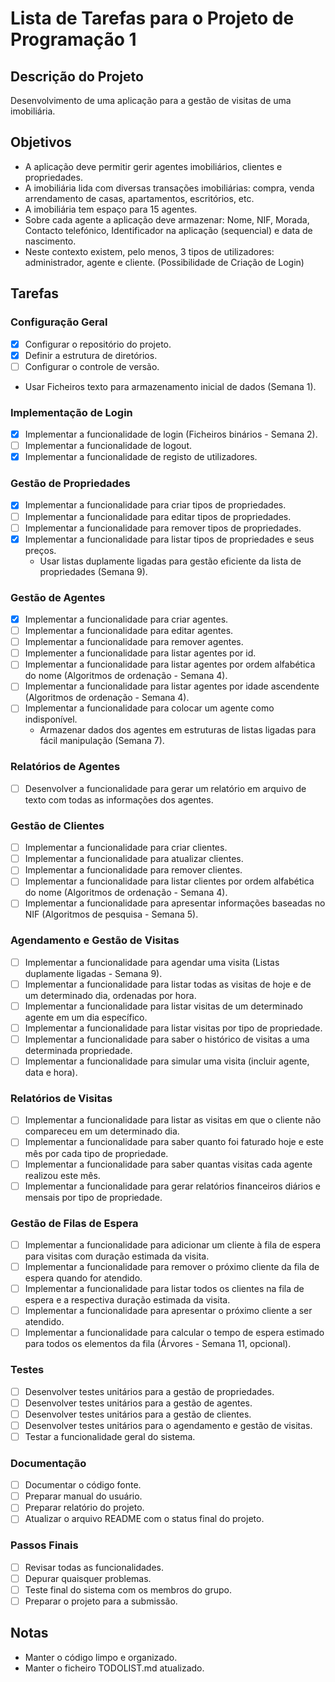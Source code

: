 # Lista de Tarefas para o Projeto de Programação 1

## Descrição do Projeto

Desenvolvimento de uma aplicação para a gestão de visitas de uma imobiliária.

## Objetivos

- A aplicação deve permitir gerir agentes imobiliários, clientes e propriedades.
- A imobiliária lida com diversas transações imobiliárias: compra, venda
  arrendamento de casas, apartamentos, escritórios, etc.
- A imobiliária tem espaço para 15 agentes.
- Sobre cada agente a aplicação deve armazenar: Nome, NIF, Morada, Contacto telefónico, Identificador na aplicação (sequencial) e data de nascimento.
- Neste contexto existem, pelo menos, 3 tipos de utilizadores: administrador, agente e cliente. (Possibilidade de Criação de Login)

## Tarefas

### Configuração Geral

- [x] Configurar o repositório do projeto.
- [x] Definir a estrutura de diretórios.
- [ ] Configurar o controle de versão.
- Usar Ficheiros texto para armazenamento inicial de dados (Semana 1).

### Implementação de Login

- [x] Implementar a funcionalidade de login (Ficheiros binários - Semana 2).
- [ ] Implementar a funcionalidade de logout.
- [x] Implementar a funcionalidade de registo de utilizadores.

### Gestão de Propriedades

- [X] Implementar a funcionalidade para criar tipos de propriedades.
- [ ] Implementar a funcionalidade para editar tipos de propriedades.
- [ ] Implementar a funcionalidade para remover tipos de propriedades.
- [X] Implementar a funcionalidade para listar tipos de propriedades e seus preços.
    - Usar listas duplamente ligadas para gestão eficiente da lista de propriedades (Semana 9).

### Gestão de Agentes

- [x] Implementar a funcionalidade para criar agentes.
- [ ] Implementar a funcionalidade para editar agentes.
- [ ] Implementar a funcionalidade para remover agentes.
- [ ] Implementer a funcionalidade para listar agentes por id.
- [ ] Implementar a funcionalidade para listar agentes por ordem alfabética do nome (Algoritmos de ordenação - Semana 4).
- [ ] Implementar a funcionalidade para listar agentes por idade ascendente (Algoritmos de ordenação - Semana 4).
- [ ] Implementar a funcionalidade para colocar um agente como indisponível.
    - Armazenar dados dos agentes em estruturas de listas ligadas para fácil manipulação (Semana 7).

### Relatórios de Agentes

- [ ] Desenvolver a funcionalidade para gerar um relatório em arquivo de texto com todas as informações dos agentes.

### Gestão de Clientes

- [ ] Implementar a funcionalidade para criar clientes.
- [ ] Implementar a funcionalidade para atualizar clientes.
- [ ] Implementar a funcionalidade para remover clientes.
- [ ] Implementar a funcionalidade para listar clientes por ordem alfabética do nome (Algoritmos de ordenação - Semana 4).
- [ ] Implementar a funcionalidade para apresentar informações baseadas no NIF (Algoritmos de pesquisa - Semana 5).

### Agendamento e Gestão de Visitas

- [ ] Implementar a funcionalidade para agendar uma visita (Listas duplamente ligadas - Semana 9).
- [ ] Implementar a funcionalidade para listar todas as visitas de hoje e de um determinado dia, ordenadas por hora.
- [ ] Implementar a funcionalidade para listar visitas de um determinado agente em um dia específico.
- [ ] Implementar a funcionalidade para listar visitas por tipo de propriedade.
- [ ] Implementar a funcionalidade para saber o histórico de visitas a uma determinada propriedade.
- [ ] Implementar a funcionalidade para simular uma visita (incluir agente, data e hora).

### Relatórios de Visitas

- [ ] Implementar a funcionalidade para listar as visitas em que o cliente não compareceu em um determinado dia.
- [ ] Implementar a funcionalidade para saber quanto foi faturado hoje e este mês por cada tipo de propriedade.
- [ ] Implementar a funcionalidade para saber quantas visitas cada agente realizou este mês.
- [ ] Implementar a funcionalidade para gerar relatórios financeiros diários e mensais por tipo de propriedade.

### Gestão de Filas de Espera

- [ ] Implementar a funcionalidade para adicionar um cliente à fila de espera para visitas com duração estimada da visita.
- [ ] Implementar a funcionalidade para remover o próximo cliente da fila de espera quando for atendido.
- [ ] Implementar a funcionalidade para listar todos os clientes na fila de espera e a respectiva duração estimada da visita.
- [ ] Implementar a funcionalidade para apresentar o próximo cliente a ser atendido.
- [ ] Implementar a funcionalidade para calcular o tempo de espera estimado para todos os elementos da fila (Árvores - Semana 11, opcional).

### Testes

- [ ] Desenvolver testes unitários para a gestão de propriedades.
- [ ] Desenvolver testes unitários para a gestão de agentes.
- [ ] Desenvolver testes unitários para a gestão de clientes.
- [ ] Desenvolver testes unitários para o agendamento e gestão de visitas.
- [ ] Testar a funcionalidade geral do sistema.

### Documentação

- [ ] Documentar o código fonte.
- [ ] Preparar manual do usuário.
- [ ] Preparar relatório do projeto.
- [ ] Atualizar o arquivo README com o status final do projeto.

### Passos Finais

- [ ] Revisar todas as funcionalidades.
- [ ] Depurar quaisquer problemas.
- [ ] Teste final do sistema com os membros do grupo.
- [ ] Preparar o projeto para a submissão.

## Notas

- Manter o código limpo e organizado.
- Manter o ficheiro TODOLIST.md atualizado.
